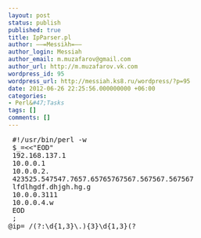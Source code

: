 ```yaml
---
layout: post
status: publish
published: true
title: IpParser.pl
author: ––=Messiλh=––
author_login: Messiah
author_email: m.muzafarov@gmail.com
author_url: http://m.muzafarov.vk.com
wordpress_id: 95
wordpress_url: http://messiah.ks8.ru/wordpress/?p=95
date: 2012-06-26 22:25:56.000000000 +06:00
categories:
- Perl&#47;Tasks
tags: []
comments: []
---
```

<pre class="brush: perl; gutter: true">
 #!&#47;usr&#47;bin&#47;perl -w
 $_=<<"EOD"
 192.168.137.1
 10.0.0.1
 10.0.0.2.
 423525.547547.7657.65765767567.567567.567567
 lfdlhgdf.dhjgh.hg.g
 10.0.0.3111
 10.0.0.4.w
 EOD
 ;
@ip= &#47;(?:\d{1,3}\.){3}\d{1,3}(?<!\d\.)(?!\.\d|\d|\.\w)&#47;g;
 $,=$&#47;;
 print @ip;<&#47;pre>
